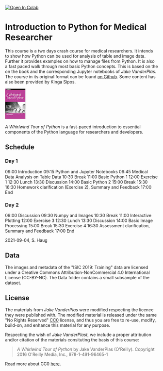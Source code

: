 [![Open In Colab](https://colab.research.google.com/assets/colab-badge.svg)](https://colab.research.google.com/github/sigvehaug/Introduction-to-Python-for-Medical-Researchers)

# Introduction to Python for Medical Researcher
 
This course is a two days crash course for medical researchers. It intends to show how Python can be used for analysis of table and image data. Further it provides examples on how to manage files from Python. It is also a fast paced walk through most basic Python concepts. This is based on the on the book and the corresponding Jupyter notebooks of *Jake VanderPlas*. The course in its original format can be found [on Github](https://github.com/jakevdp/WhirlwindTourOfPython). Some content has also been provided by Kinga Sipos.

<img src="cover-small.jpg">

*A Whirlwind Tour of Python* is a fast-paced introduction to essential
components of the Python language for researchers and developers.

## Schedule

### Day 1
09:00 Introduction
09:15 Python and Jupyter Notebooks 
09:45 Medical Data Analysis on Table Data
10:30 Break
11:00 Basic Python 1
12:00 Exercise 1
12:30 Lunch
13:30 Discussion
14:00 Basic Python 2
15:00 Break
15:30 
16:30 Homework clarification (Exercise 2), Summary and Feedback
17:00 End

### Day 2
09:00 Discussion
09:30 Numpy and Images
10:30 Break
11:00 Interactive Plotting
12:00 Exercise 3
12:30 Lunch
13:30 Discussion
14:00 Basic Image Processing
15:00 Break
15:30 Exercise 4
16:30 Assessment clarification, Summary and Feedback
17:00 End

2021-09-04, S. Haug

## Data

The images and metadata of the "ISIC 2019: Training" data are licensed under a
Creative Commons Attribution-NonCommercial 4.0 International License
(CC-BY-NC). The Data folder contains a small subsample of the dataset.

## License

The materials from *Jake VanderPlas* were modified respecting the licence they were published with. The modified material is released under the same "No Rights Reserved" [CC0](LICENSE)
license, and thus you are free to re-use, modify, build-on, and enhance
this material for any purpose.

Respecting the wish of *Jake VanderPlast*, we include a proper attribution and/or citation of the materials consituting the basis of this course:

> *A Whirlwind Tour of Python* by Jake VanderPlas (O'Reilly). Copyright 2016 O'Reilly Media, Inc., 978-1-491-96465-1

Read more about CC0 [here](https://creativecommons.org/share-your-work/public-domain/cc0/).

